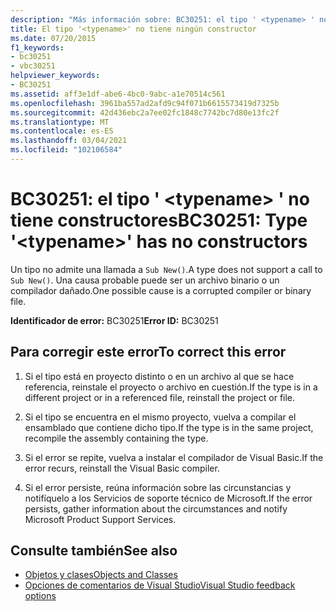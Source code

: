 ```yaml
---
description: "Más información sobre: BC30251: el tipo ' <typename> ' no tiene constructores"
title: El tipo '<typename>' no tiene ningún constructor
ms.date: 07/20/2015
f1_keywords:
- bc30251
- vbc30251
helpviewer_keywords:
- BC30251
ms.assetid: aff3e1df-abe6-4bc0-9abc-a1e70514c561
ms.openlocfilehash: 3961ba557ad2afd9c94f071b6615573419d7325b
ms.sourcegitcommit: 42d436ebc2a7ee02fc1848c7742bc7d80e13fc2f
ms.translationtype: MT
ms.contentlocale: es-ES
ms.lasthandoff: 03/04/2021
ms.locfileid: "102106584"
---
```

# <a name="bc30251-type-typename-has-no-constructors"></a><span data-ttu-id="f5783-103">BC30251: el tipo ' \<typename> ' no tiene constructores</span><span class="sxs-lookup"><span data-stu-id="f5783-103">BC30251: Type '\<typename>' has no constructors</span></span>

<span data-ttu-id="f5783-104">Un tipo no admite una llamada a `Sub New()`.</span><span class="sxs-lookup"><span data-stu-id="f5783-104">A type does not support a call to `Sub New()`.</span></span> <span data-ttu-id="f5783-105">Una causa probable puede ser un archivo binario o un compilador dañado.</span><span class="sxs-lookup"><span data-stu-id="f5783-105">One possible cause is a corrupted compiler or binary file.</span></span>

 <span data-ttu-id="f5783-106">**Identificador de error:** BC30251</span><span class="sxs-lookup"><span data-stu-id="f5783-106">**Error ID:** BC30251</span></span>

## <a name="to-correct-this-error"></a><span data-ttu-id="f5783-107">Para corregir este error</span><span class="sxs-lookup"><span data-stu-id="f5783-107">To correct this error</span></span>

1. <span data-ttu-id="f5783-108">Si el tipo está en proyecto distinto o en un archivo al que se hace referencia, reinstale el proyecto o archivo en cuestión.</span><span class="sxs-lookup"><span data-stu-id="f5783-108">If the type is in a different project or in a referenced file, reinstall the project or file.</span></span>

2. <span data-ttu-id="f5783-109">Si el tipo se encuentra en el mismo proyecto, vuelva a compilar el ensamblado que contiene dicho tipo.</span><span class="sxs-lookup"><span data-stu-id="f5783-109">If the type is in the same project, recompile the assembly containing the type.</span></span>

3. <span data-ttu-id="f5783-110">Si el error se repite, vuelva a instalar el compilador de Visual Basic.</span><span class="sxs-lookup"><span data-stu-id="f5783-110">If the error recurs, reinstall the Visual Basic compiler.</span></span>

4. <span data-ttu-id="f5783-111">Si el error persiste, reúna información sobre las circunstancias y notifíquelo a los Servicios de soporte técnico de Microsoft.</span><span class="sxs-lookup"><span data-stu-id="f5783-111">If the error persists, gather information about the circumstances and notify Microsoft Product Support Services.</span></span>

## <a name="see-also"></a><span data-ttu-id="f5783-112">Consulte también</span><span class="sxs-lookup"><span data-stu-id="f5783-112">See also</span></span>

- [<span data-ttu-id="f5783-113">Objetos y clases</span><span class="sxs-lookup"><span data-stu-id="f5783-113">Objects and Classes</span></span>](../../programming-guide/language-features/objects-and-classes/index.md)
- [<span data-ttu-id="f5783-114">Opciones de comentarios de Visual Studio</span><span class="sxs-lookup"><span data-stu-id="f5783-114">Visual Studio feedback options</span></span>](/visualstudio/ide/feedback-options)
